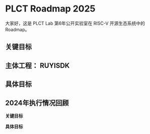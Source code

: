 # PLCT Roadmap 2025
大家好，这是 PLCT Lab 第6年公开实验室在 RISC-V 开源生态系统中的 Roadmap。

## 关键目标

## 主体工程： RUYISDK

## 具体目标

## 2024年执行情况回顾

**关键目标**

**具体目标**

